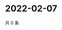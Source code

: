 # 2022-02-07

共 0 条

<!-- BEGIN WEIBO -->
<!-- 最后更新时间 Mon Feb 07 2022 21:08:52 GMT+0800 (China Standard Time) -->

<!-- END WEIBO -->

